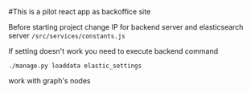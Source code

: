 #This is a pilot react app as backoffice site

Before starting project change IP for backend server and elasticsearch server
`/src/services/constants.js`


If setting doesn't work you need to execute backend command
```
./manage.py loaddata elastic_settings
```

work with graph's nodes